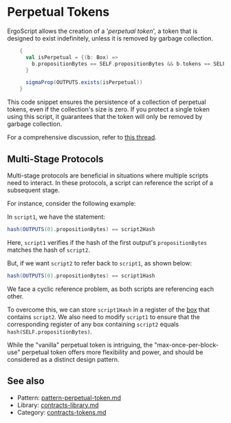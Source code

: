 # Perpetual Tokens

ErgoScript allows the creation of a '*perpetual token*', a token that is designed to exist indefinitely, unless it is removed by garbage collection.

```scala
    {
      val isPerpetual = {(b: Box) =>
        b.propositionBytes == SELF.propositionBytes && b.tokens == SELF.tokens
      }

      sigmaProp(OUTPUTS.exists(isPerpetual))
    }
```
This code snippet ensures the persistence of a collection of perpetual tokens, even if the collection's size is zero. If you protect a single token using this script, it guarantees that the token will only be removed by garbage collection.

For a comprehensive discussion, refer to [this thread](https://www.ergoforum.org/t/a-perpetual-token/205/3).

## Multi-Stage Protocols

Multi-stage protocols are beneficial in situations where multiple scripts need to interact. In these protocols, a script can reference the script of a subsequent stage.

For instance, consider the following example:

In `script1`, we have the statement:

```scala
hash(OUTPUTS(0).propositionBytes) == script2Hash
```

Here, `script1` verifies if the hash of the first output's `propositionBytes` matches the hash of `script2`.

But, if we want `script2` to refer back to `script1`, as shown below:

```scala
hash(OUTPUTS(0).propositionBytes) == script1Hash
```

We face a cyclic reference problem, as both scripts are referencing each other.

To overcome this, we can store `script1Hash` in a register of the [box](box.md) that contains `script2`. We also need to modify `script1` to ensure that the corresponding register of any box containing `script2` equals `hash(SELF.propositionBytes)`.

While the "vanilla" perpetual token is intriguing, the "max-once-per-block-use" perpetual token offers more flexibility and power, and should be considered as a distinct design pattern.

## See also

- Pattern: [pattern-perpetual-token.md](pattern-perpetual-token.md)
- Library: [contracts-library.md](contracts-library.md)
- Category: [contracts-tokens.md](contracts-tokens.md)
